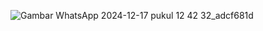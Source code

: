 ![Gambar WhatsApp 2024-12-17 pukul 12 42 32_adcf681d](https://github.com/user-attachments/assets/45263c2a-a78c-4fff-83f4-b04d2bd44e1a)
